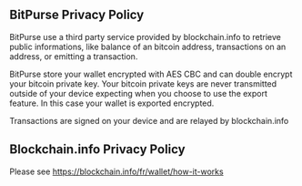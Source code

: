 BitPurse Privacy Policy
-----------------------

BitPurse use a third party service provided by blockchain.info to retrieve public informations, like balance of an bitcoin address, transactions on an address, or emitting a transaction. 

BitPurse store your wallet encrypted with AES CBC and can double encrypt your bitcoin private key.
Your bitcoin private keys are never transmitted outside of your device expecting when you choose to use the export feature. In this case your wallet is exported encrypted.

Transactions are signed on your device and are relayed by blockchain.info

Blockchain.info Privacy Policy
------------------------------
Please see https://blockchain.info/fr/wallet/how-it-works 
